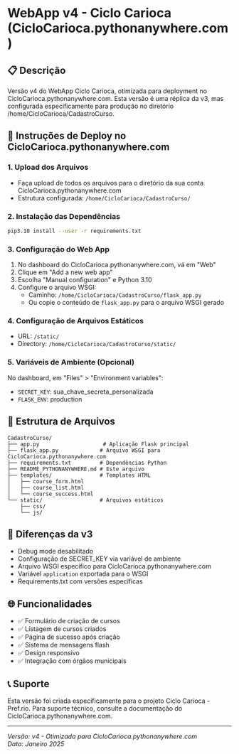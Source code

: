# WebApp v4 - Ciclo Carioca (CicloCarioca.pythonanywhere.com)

## 📋 Descrição
Versão v4 do WebApp Ciclo Carioca, otimizada para deployment no CicloCarioca.pythonanywhere.com.
Esta versão é uma réplica da v3, mas configurada especificamente para produção no diretório /home/CicloCarioca/CadastroCurso.

## 🚀 Instruções de Deploy no CicloCarioca.pythonanywhere.com

### 1. Upload dos Arquivos
- Faça upload de todos os arquivos para o diretório da sua conta CicloCarioca.pythonanywhere.com
- Estrutura configurada: `/home/CicloCarioca/CadastroCurso/`

### 2. Instalação das Dependências
```bash
pip3.10 install --user -r requirements.txt
```

### 3. Configuração do Web App
1. No dashboard do CicloCarioca.pythonanywhere.com, vá em "Web"
2. Clique em "Add a new web app"
3. Escolha "Manual configuration" e Python 3.10
4. Configure o arquivo WSGI:
   - Caminho: `/home/CicloCarioca/CadastroCurso/flask_app.py`
   - Ou copie o conteúdo de `flask_app.py` para o arquivo WSGI gerado

### 4. Configuração de Arquivos Estáticos
- URL: `/static/`
- Directory: `/home/CicloCarioca/CadastroCurso/static/`

### 5. Variáveis de Ambiente (Opcional)
No dashboard, em "Files" > "Environment variables":
- `SECRET_KEY`: sua_chave_secreta_personalizada
- `FLASK_ENV`: production

## 📁 Estrutura de Arquivos
```
CadastroCurso/
├── app.py                    # Aplicação Flask principal
├── flask_app.py             # Arquivo WSGI para CicloCarioca.pythonanywhere.com
├── requirements.txt         # Dependências Python
├── README_PYTHONANYWHERE.md # Este arquivo
├── templates/               # Templates HTML
│   ├── course_form.html
│   ├── course_list.html
│   └── course_success.html
└── static/                  # Arquivos estáticos
    ├── css/
    └── js/
```

## 🔧 Diferenças da v3
- Debug mode desabilitado
- Configuração de SECRET_KEY via variável de ambiente
- Arquivo WSGI específico para CicloCarioca.pythonanywhere.com
- Variável `application` exportada para o WSGI
- Requirements.txt com versões específicas

## 🌐 Funcionalidades
- ✅ Formulário de criação de cursos
- ✅ Listagem de cursos criados
- ✅ Página de sucesso após criação
- ✅ Sistema de mensagens flash
- ✅ Design responsivo
- ✅ Integração com órgãos municipais

## 📞 Suporte
Esta versão foi criada especificamente para o projeto Ciclo Carioca - Pref.rio.
Para suporte técnico, consulte a documentação do CicloCarioca.pythonanywhere.com.

---
*Versão: v4 - Otimizada para CicloCarioca.pythonanywhere.com*  
*Data: Janeiro 2025*